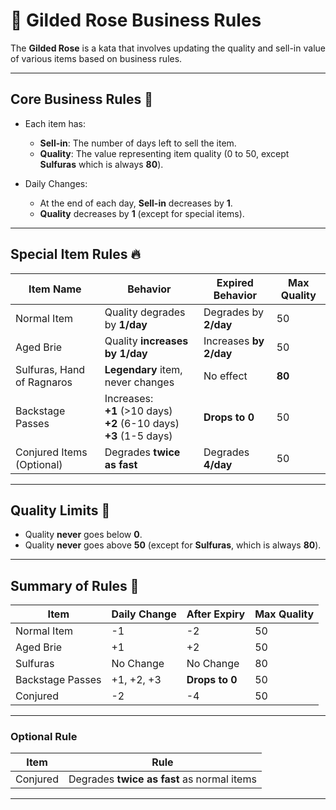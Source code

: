 # 📜 Gilded Rose Business Rules

The **Gilded Rose** is a kata that involves updating the quality and sell-in value of various items based on business rules.

---

## Core Business Rules 🧠

- Each item has:
    - **Sell-in**: The number of days left to sell the item.
    - **Quality**: The value representing item quality (0 to 50, except **Sulfuras** which is always **80**).

- Daily Changes:
    - At the end of each day, **Sell-in** decreases by **1**.
    - **Quality** decreases by **1** (except for special items).

---

## Special Item Rules 🔥

| Item Name                  | Behavior                        | Expired Behavior                | Max Quality |
|------------------------------|---------------------------------|----------------------------------|-------------|
| Normal Item                 | Quality degrades by **1/day**   | Degrades by **2/day**           | 50          |
| Aged Brie                   | Quality **increases by 1/day**   | Increases **by 2/day**          | 50          |
| Sulfuras, Hand of Ragnaros   | **Legendary** item, never changes | No effect                       | **80**      |
| Backstage Passes            | Increases:<br>**+1** (>10 days)<br>**+2** (6-10 days)<br>**+3** (1-5 days) | **Drops to 0**                  | 50          |
| Conjured Items (Optional)    | Degrades **twice as fast**       | Degrades **4/day**              | 50          |

---

## Quality Limits 🚫

- Quality **never** goes below **0**.
- Quality **never** goes above **50** (except for **Sulfuras**, which is always **80**).

---

## Summary of Rules 🔑

| Item           | Daily Change         | After Expiry  | Max Quality |
|---------------|---------------------|---------------|-------------|
| Normal Item   | -1                 | -2           | 50          |
| Aged Brie     | +1                 | +2           | 50          |
| Sulfuras      | No Change          | No Change    | 80          |
| Backstage Passes | +1, +2, +3      | **Drops to 0** | 50          |
| Conjured      | -2                 | -4           | 50          |

---

### Optional Rule
| Item       | Rule                    |
|-----------|--------------------------|
| Conjured  | Degrades **twice as fast** as normal items |

--- 
